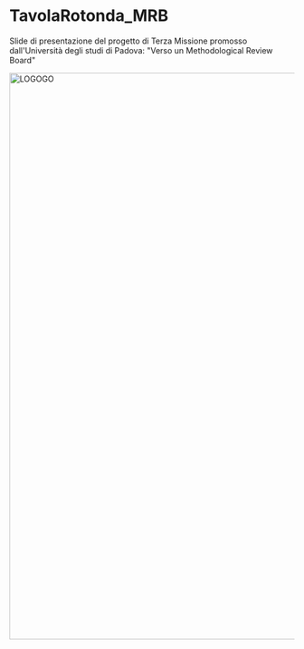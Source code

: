 # TavolaRotonda_MRB
Slide di presentazione del progetto di Terza Missione promosso dall'Università degli studi di Padova: "Verso un Methodological Review Board"


<img width="1000" alt="LOGOGO" src="https://github.com/user-attachments/assets/26dbd40b-8ac3-4299-b76f-9255e6fccc07" />
